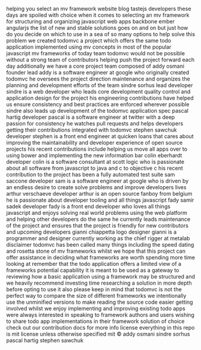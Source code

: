 helping you select an mv framework website blog tastejs developers these days are spoiled with choice when it comes to selecting an mv framework for structuring and organizing javascript web apps backbone ember angularjs the list of new and stable solutions goes on and on but just how do you decide on which to use in a sea of so many options to help solve this problem we created todomvc a project which offers the same todo application implemented using mv concepts in most of the popular javascript mv frameworks of today team todomvc would not be possible without a strong team of contributors helping push the project forward each day additionally we have a core project team composed of addy osmani founder lead addy is a software engineer at google who originally created todomvc he oversees the project direction maintenance and organizes the planning and development efforts of the team sindre sorhus lead developer sindre is a web developer who leads core development quality control and application design for the project his engineering contributions have helped us ensure consistency and best practices are enforced wherever possible sindre also leads up development of the todomvc application spec pascal hartig developer pascal is a software engineer at twitter with a deep passion for consistency he watches pull requests and helps developers getting their contributions integrated with todomvc stephen sawchuk developer stephen is a front end engineer at quicken loans that cares about improving the maintainability and developer experience of open source projects his recent contributions include helping us move all apps over to using bower and implementing the new information bar colin eberhardt developer colin is a software consultant at scott logic who is passionate about all software from javascript to java and c to objective c his recent contribution to the project has been a fully automated test suite sam saccone developer sam is a software engineer at google who is driven by an endless desire to create solve problems and improve developers lives arthur verschaeve developer arthur is an open source fanboy from belgium he is passionate about developer tooling and all things javascript fady samir sadek developer fady is a front end developer who loves all things javascript and enjoys solving real world problems using the web platform and helping other developers do the same he currently leads maintenance of the project and ensures that the project is friendly for new contributors and upcoming developers gianni chiappetta logo designer gianni is a programmer and designer currently working as the chief rigger at metalab disclaimer todomvc has been called many things including the speed dating and rosetta stone of mv frameworks whilst we hope that this project can offer assistance in deciding what frameworks are worth spending more time looking at remember that the todo application offers a limited view of a frameworks potential capability it is meant to be used as a gateway to reviewing how a basic application using a framework may be structured and we heavily recommend investing time researching a solution in more depth before opting to use it also please keep in mind that todomvc is not the perfect way to compare the size of different frameworks we intentionally use the unminified versions to make reading the source code easier getting involved whilst we enjoy implementing and improving existing todo apps were always interested in speaking to framework authors and users wishing to share todo app implementations in their framework solution of choice check out our contribution docs for more info license everything in this repo is mit license unless otherwise specified mit © addy osmani sindre sorhus pascal hartig stephen sawchuk
